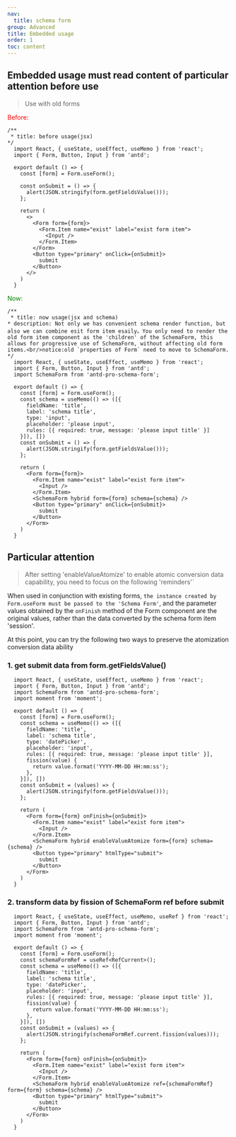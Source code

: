 ```yaml
---
nav:
  title: schema form
group: Advanced
title: Embedded usage
order: 1
toc: content
---
```


## Embedded usage <Badge type="warning">must read content of particular attention before use</Badge>
> Use with old forms

<font color="red">Before:</font>

```tsx
/**
 * title: before usage(jsx)
*/
  import React, { useState, useEffect, useMemo } from 'react';
  import { Form, Button, Input } from 'antd';

  export default () => {
    const [form] = Form.useForm();

    const onSubmit = () => {
      alert(JSON.stringify(form.getFieldsValue()));
    };

    return (
      <>
        <Form form={form}>
          <Form.Item name="exist" label="exist form item">
            <Input />
          </Form.Item>
        </Form>
        <Button type="primary" onClick={onSubmit}>
          submit
        </Button>
      </>
    )
  }
```


<font color="green">Now:</font>

```tsx
/**
 * title: now usage(jsx and schema)
* description: Not only we has convenient schema render function, but also we can combine esit form item esaily。You only need to render the old form item component as the 'children' of the SchemaForm, this allows for progressive use of SchemaForm, without affecting old form items.<br/>notice:old `properties of Form` need to move to SchemaForm.
*/
  import React, { useState, useEffect, useMemo } from 'react';
  import { Form, Button, Input } from 'antd';
  import SchemaForm from 'antd-pro-schema-form';

  export default () => {
    const [form] = Form.useForm();
    const schema = useMemo(() => ([{
      fieldName: 'title',
      label: 'schema title',
      type: 'input',
      placeholder: 'please input',
      rules: [{ required: true, message: 'please input title' }]
    }]), [])
    const onSubmit = () => {
      alert(JSON.stringify(form.getFieldsValue()));
    };

    return (
      <Form form={form}>
        <Form.Item name="exist" label="exist form item">
          <Input />
        </Form.Item>
        <SchemaForm hybrid form={form} schema={schema} />
        <Button type="primary" onClick={onSubmit}>
          submit
        </Button>
      </Form>
    )
  }
```

## Particular attention
> After setting 'enableValueAtomize' to enable atomic conversion data capability, you need to focus on the following 'reminders'`

When used in conjunction with existing forms, `the instance created by Form.useForm must be passed to the 'Schema Form'`, and the parameter values obtained by the `onFinish` method of the Form component are the original values, rather than the data converted by the schema form item 'session'.

At this point, you can try the following two ways to preserve the atomization conversion data ability

### 1. get submit data from form.getFieldsValue()
```tsx
  import React, { useState, useEffect, useMemo } from 'react';
  import { Form, Button, Input } from 'antd';
  import SchemaForm from 'antd-pro-schema-form';
  import moment from 'moment';

  export default () => {
    const [form] = Form.useForm();
    const schema = useMemo(() => ([{
      fieldName: 'title',
      label: 'schema title',
      type: 'datePicker',
      placeholder: 'input',
      rules: [{ required: true, message: 'please input title' }],
      fission(value) {
        return value.format('YYYY-MM-DD HH:mm:ss');
      },
    }]), [])
    const onSubmit = (values) => {
      alert(JSON.stringify(form.getFieldsValue()));
    };

    return (
      <Form form={form} onFinish={onSubmit}>
        <Form.Item name="exist" label="exist form item">
          <Input />
        </Form.Item>
        <SchemaForm hybrid enableValueAtomize form={form} schema={schema} />
        <Button type="primary" htmlType="submit">
          submit
        </Button>
      </Form>
    )
  }
```

### 2. transform data by fission of SchemaForm ref before submit
```tsx
  import React, { useState, useEffect, useMemo, useRef } from 'react';
  import { Form, Button, Input } from 'antd';
  import SchemaForm from 'antd-pro-schema-form';
  import moment from 'moment';

  export default () => {
    const [form] = Form.useForm();
    const schemaFormRef = useRef<RefCurrent>();
    const schema = useMemo(() => ([{
      fieldName: 'title',
      label: 'schema title',
      type: 'datePicker',
      placeholder: 'input',
      rules: [{ required: true, message: 'please input title' }],
      fission(value) {
        return value.format('YYYY-MM-DD HH:mm:ss');
      },
    }]), [])
    const onSubmit = (values) => {
      alert(JSON.stringify(schemaFormRef.current.fission(values)));
    };

    return (
      <Form form={form} onFinish={onSubmit}>
        <Form.Item name="exist" label="exist form item">
          <Input />
        </Form.Item>
        <SchemaForm hybrid enableValueAtomize ref={schemaFormRef} form={form} schema={schema} />
        <Button type="primary" htmlType="submit">
          submit
        </Button>
      </Form>
    )
  }
```
